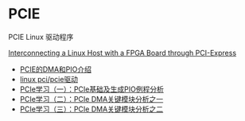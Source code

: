 <!-- README.md --- 
;; 
;; Description: 
;; Author: Hongyi Wu(吴鸿毅)
;; Email: wuhongyi@qq.com 
;; Created: 二 9月  4 02:24:14 2018 (+0800)
;; Last-Updated: 日 11月 18 17:05:55 2018 (+0800)
;;           By: Hongyi Wu(吴鸿毅)
;;     Update #: 3
;; URL: http://wuhongyi.cn -->

# PCIE

PCIE Linux 驱动程序

[Interconnecting a Linux Host with a FPGA Board through PCI-Express](http://wuhongyi.cn/FPGANote/pdf/PCIE/Thesis_Angelos_Kyriakos.pdf)

- [PCIE的DMA和PIO介绍](http://www.cnblogs.com/chengqi521/p/8512510.html)
- [linux pci/pcie驱动](https://blog.csdn.net/zyboy2000/article/details/51971453)
- [PCIe学习（一）：PCIe基础及生成PIO例程分析](https://blog.csdn.net/cllovexyh/article/details/79828833?utm_source=copy)
- [PCIe学习（二）：PCIe DMA关键模块分析之一](https://blog.csdn.net/cllovexyh/article/details/79835111)
- [PCIe学习（三）：PCIe DMA关键模块分析之二](https://blog.csdn.net/cllovexyh/article/details/79855813)


<!-- README.md ends here -->
